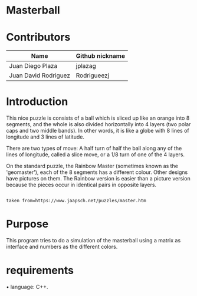 # Masterball

# Contributors


|     Name           | Github nickname |
|--------------------|-----------------|
|Juan Diego Plaza    |jplazag          |
|Juan David Rodriguez|Rodrigueezj      |


# Introduction
This nice puzzle is consists of a ball which is sliced up like an orange into 8 segments, and the whole is also divided horizontally into 4 layers (two polar caps and two middle bands). In other words, it is like a globe with 8 lines of longitude and 3 lines of latitude.

There are two types of move: A half turn of half the ball along any of the lines of longitude, called a slice move, or a 1/8 turn of one of the 4 layers.

On the standard puzzle, the Rainbow Master (sometimes known as the 'geomaster'), each of the 8 segments has a different colour. Other designs have pictures on them. The Rainbow version is easier than a picture version because the pieces occur in identical pairs in opposite layers.

                                                                             taken from=https://www.jaapsch.net/puzzles/master.htm

# Purpose
This program tries to do a simulation of the masterball using a matrix as interface and numbers as the different colors.

# requirements
 • language: C++.
